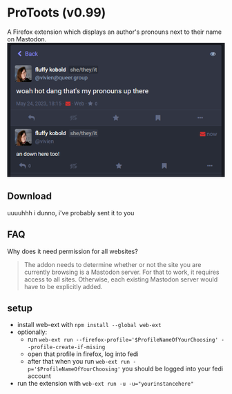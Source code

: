 ﻿# ProToots (v0.99)
A Firefox extension which displays an author's pronouns next to their name on Mastodon.
![A Mastodon screenshot showing off pronouns next to a person's name](documentation\firefox_ehHwJufMau.png)

## Download
uuuuhhh i dunno, i've probably sent it to you

## FAQ
Why does it need permission for all websites?

> The addon needs to determine whether or not the site you are currently browsing is a Mastodon server. For that to work, it requires access to all sites. Otherwise, each existing Mastodon server would have to be explicitly added.


 ## setup
 - install web-ext with `npm install --global web-ext`
 - optionally:
    - run `web-ext run --firefox-profile='$ProfileNameOfYourChoosing' --profile-create-if-mising`
    - open that profile in firefox, log into fedi
    - after that when you run `web-ext run -p='$ProfileNameOfYourChoosing'` you should be logged into your fedi account
- run the extension with `web-ext run -u -u="yourinstancehere"`

